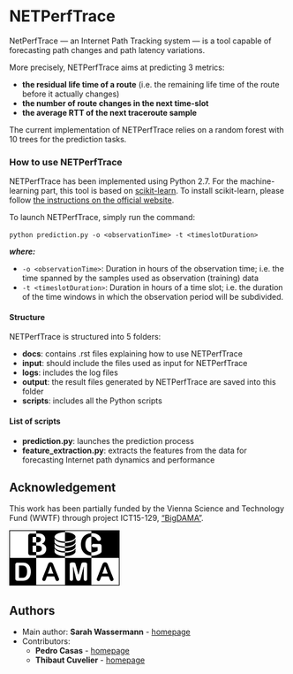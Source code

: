 NETPerfTrace
============

NetPerfTrace — an Internet Path Tracking system — is a tool capable of forecasting path changes and path latency variations.

More precisely, NETPerfTrace aims at predicting 3 metrics:
* **the residual life time of a route** (i.e. the remaining life time of the route before it actually changes)
* **the number of route changes in the next time-slot**
* **the average RTT of the next traceroute sample**

The current implementation of NETPerfTrace relies on a random forest with 10 trees for the prediction tasks.

### How to use NETPerfTrace

NETPerfTrace has been implemented using Python 2.7. For the machine-learning part, this tool is based on [scikit-learn](http://scikit-learn.org/stable/). 
To install scikit-learn, please follow [the instructions on the official website](http://scikit-learn.org/stable/install.html). 

To launch NETPerfTrace, simply run the command: 

`python prediction.py -o <observationTime> -t <timeslotDuration>`

**_where:_**
* `-o <observationTime>`: Duration in hours of the observation time; i.e. the time spanned by the samples used as observation (training) data
* `-t <timeslotDuration>`: Duration in hours of a time slot; i.e. the duration of the time windows in which the observation period will be subdivided.

#### Structure

NETPerfTrace is structured into 5 folders:
- **docs**: contains .rst files explaining how to use NETPerfTrace
- **input**: should include the files used as input for NETPerfTrace
- **logs**: includes the log files
- **output**: the result files generated by NETPerfTrace are saved into this folder
- **scripts**: includes all the Python scripts

#### List of scripts

- **prediction.py**: launches the prediction process 
- **feature_extraction.py**: extracts the features from the data for forecasting Internet path dynamics and performance

Acknowledgement
---------------

This work has been partially funded by the Vienna Science and Technology Fund (WWTF) through project ICT15-129, [“BigDAMA”](https://bigdama.ait.ac.at/).

 [![BigDAMA](docs/bigdama.png)](https://bigdama.ait.ac.at/)

Authors
-------

* Main author: **Sarah Wassermann** - [homepage](http://wassermann.lu)
* Contributors: 
    * **Pedro Casas** - [homepage](http://pcasas.info/)
    * **Thibaut Cuvelier** - [homepage](http://www.montefiore.ulg.ac.be/~tcuvelier/)
